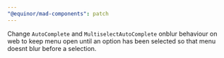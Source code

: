 ```yaml
---
"@equinor/mad-components": patch
---
```


Change `AutoComplete` and `MultiselectAutoComplete` onblur behaviour on web to keep menu open until
an option has been selected so that menu doesnt blur before a selection.

